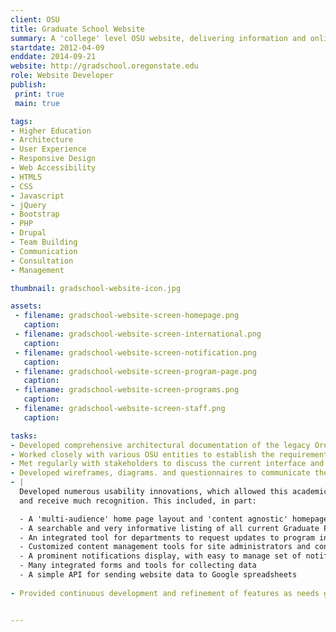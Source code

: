```yaml
---
client: OSU
title: Graduate School Website
summary: A 'college' level OSU website, delivering information and online forms related to admissions, financial aid, and student matriculation to an average of 1000 unique visitors every day.
startdate: 2012-04-09
enddate: 2014-09-21
website: http://gradschool.oregonstate.edu
role: Website Developer
publish:
 print: true
 main: true 

tags:
- Higher Education
- Architecture
- User Experience
- Responsive Design
- Web Accessibility
- HTML5
- CSS
- Javascript
- jQuery
- Bootstrap
- PHP
- Drupal
- Team Building
- Communication
- Consultation
- Management

thumbnail: gradschool-website-icon.jpg

assets: 
 - filename: gradschool-website-screen-homepage.png
   caption: 
 - filename: gradschool-website-screen-international.png
   caption: 
 - filename: gradschool-website-screen-notification.png
   caption: 
 - filename: gradschool-website-screen-program-page.png
   caption: 
 - filename: gradschool-website-screen-programs.png
   caption: 
 - filename: gradschool-website-screen-staff.png
   caption: 

tasks: 
- Developed comprehensive architectural documentation of the legacy Oregon State Graduate School website, in preparation for a complete rebuild.
- Worked closely with various OSU entities to establish the requirements and restrictions for the new website, to be built on the Drupal 7 platform.
- Met regularly with stakeholders to discuss the current interface and architectural designs for the new website.
- Developed wireframes, diagrams. and questionnaires to communicate these designs and collect feedback from stakeholders.
- | 
  Developed numerous usability innovations, which allowed this academic website to stand out from others 
  and receive much recognition. This included, in part:

  - A 'multi-audience' home page layout and 'content agnostic' homepage carousel
  - A searchable and very informative listing of all current Graduate Programs
  - An integrated tool for departments to request updates to program information
  - Customized content management tools for site administrators and content editors.
  - A prominent notifications display, with easy to manage set of notification templates.
  - Many integrated forms and tools for collecting data
  - A simple API for sending website data to Google spreadsheets  
  
- Provided continuous development and refinement of features as needs grew.


---
```

